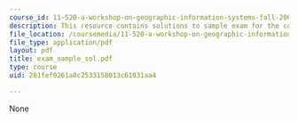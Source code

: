 ```yaml
---
course_id: 11-520-a-workshop-on-geographic-information-systems-fall-2005
description: This resource contains solutions to sample exam for the course.
file_location: /coursemedia/11-520-a-workshop-on-geographic-information-systems-fall-2005/281fef0261a8c2533158013c61031aa4_exam_sample_sol.pdf
file_type: application/pdf
layout: pdf
title: exam_sample_sol.pdf
type: course
uid: 281fef0261a8c2533158013c61031aa4

---
```

None